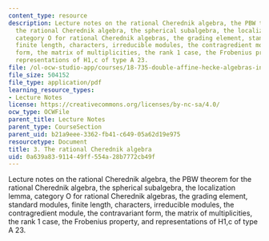 ```yaml
---
content_type: resource
description: Lecture notes on the rational Cherednik algebra, the PBW theorem for
  the rational Cherednik algebra, the spherical subalgebra, the localization lemma,
  category O for rational Cherednik algebras, the grading element, standard modules,
  finite length, characters, irreducible modules, the contragredient module, the contravariant
  form, the matrix of multiplicities, the rank 1 case, the Frobenius property, and
  representations of H1,c of type A 23.
file: /ol-ocw-studio-app/courses/18-735-double-affine-hecke-algebras-in-representation-theory-combinatorics-geometry-and-mathematical-physics-fall-2009/0a639a83911449ff554a28b7772cb49f_MIT18_735F09_ch03.pdf
file_size: 504152
file_type: application/pdf
learning_resource_types:
- Lecture Notes
license: https://creativecommons.org/licenses/by-nc-sa/4.0/
ocw_type: OCWFile
parent_title: Lecture Notes
parent_type: CourseSection
parent_uid: b21a9eee-3362-fb41-c649-05a62d19e975
resourcetype: Document
title: 3. The rational Cherednik algebra
uid: 0a639a83-9114-49ff-554a-28b7772cb49f
---
```

Lecture notes on the rational Cherednik algebra, the PBW theorem for the rational Cherednik algebra, the spherical subalgebra, the localization lemma, category O for rational Cherednik algebras, the grading element, standard modules, finite length, characters, irreducible modules, the contragredient module, the contravariant form, the matrix of multiplicities, the rank 1 case, the Frobenius property, and representations of H1,c of type A 23.